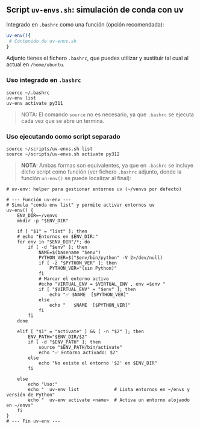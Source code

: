 ## Script `uv-envs.sh`: simulación de conda con uv

Integrado en `.bashrc` como una función (opción recomendada):

```bash
uv-env(){
 # Contenido de uv-envs.sh
}
```

Adjunto tienes el fichero `.bashrc`, que puedes utilizar y sustituir tal cual al actual en `/home/ubuntu`.

### Uso integrado en `.bashrc`

```
source ~/.bashrc
uv-env list
uv-env activate py311
```

> NOTA: El comando `source` no es necesario, ya que `.bashrc` se ejecuta cada vez que se abre un termina.

### Uso ejecutando como script separado

```
source ~/scripts/uv-envs.sh list
source ~/scripts/uv-envs.sh activate py312
```

> **NOTA**: Ambas formas son equivalentes, ya que en `.bashrc` se incluye dicho script como función (ver fichero `.bashrc` adjunto, donde la función `un-env()` se puede localizar al final):

```
# uv-env: helper para gestionar entornos uv (~/venvs por defecto)

# --- Función uv-env ---
# Simula "conda env list" y permite activar entornos uv
uv-env() {
    ENV_DIR=~/venvs
    mkdir -p "$ENV_DIR"

    if [ "$1" = "list" ]; then
    # echo "Entornos en $ENV_DIR:"
    for env in "$ENV_DIR"/*; do
        if [ -d "$env" ]; then
            NAME=$(basename "$env")
            PYTHON_VER=$("$env/bin/python" -V 2>/dev/null)
            if [ -z "$PYTHON_VER" ]; then
                PYTHON_VER="(sin Python)"
            fi
            # Marcar el entorno activo
            #echo "VIRTUAL_ENV = $VIRTUAL_ENV , env =$env "
            if [ "$VIRTUAL_ENV" = "$env" ]; then
                echo "✅ $NAME  [$PYTHON_VER]"
            else
                echo "   $NAME  [$PYTHON_VER]"
            fi
        fi
    done

    elif [ "$1" = "activate" ] && [ -n "$2" ]; then
        ENV_PATH="$ENV_DIR/$2"
        if [ -d "$ENV_PATH" ]; then
            source "$ENV_PATH/bin/activate"
            echo "✅ Entorno activado: $2"
        else
            echo "No existe el entorno '$2' en $ENV_DIR"
        fi

    else
        echo "Uso:"
        echo "  uv-env list             # Lista entornos en ~/envs y versión de Python"
        echo "  uv-env activate <name>  # Activa un entorno alojaodo en ~/envs"
    fi
}
# --- Fin uv-env ---
```
